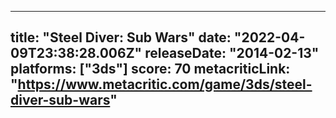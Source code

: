 
---
title: "Steel Diver: Sub Wars"
date: "2022-04-09T23:38:28.006Z"
releaseDate: "2014-02-13"
platforms: ["3ds"]
score: 70
metacriticLink: "https://www.metacritic.com/game/3ds/steel-diver-sub-wars"
---
